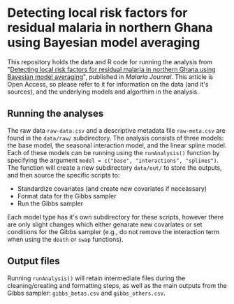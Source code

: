 # Detecting local risk factors for residual malaria in northern Ghana using Bayesian model averaging

This repository holds the data and R code for running the analysis from "[Detecting local risk factors for residual malaria in northern Ghana using Bayesian model averaging](https://malariajournal.biomedcentral.com/articles/10.1186/s12936-018-2491-2)", published in *Malaria Jounral*. This article is Open Access, so please refer to it for information on the data (and it's sources), and the underlying models and algorthim in the analysis. 

## Running the analyses

The raw data `raw-data.csv` and a descriptive  metadata file `raw-meta.csv` are found in the `data/raw/` subdirectory. The analysis consists of three models: the base model, the seasonal interaction model, and the linear spline model. Each of these models can be running using the `runAnalysis()` function by specifying the argument `model = c("base", "interactions", "splines")`. The function will create a new subdirectory `data/out/` to store the outputs, and then source the specific scripts to:

* Standardize covariates (and create new covariates if neceassary)
* Format data for the Gibbs sampler
* Run the Gibbs sampler

Each model type has it's own subdirectory for these scripts, however there are only slight changes which either genarate new covariates or set conditions for the Gibbs sampler (e.g., do not remove the interaction term when using the `death` or `swap` functions).

## Output files

Running `runAnalysis()` will retain intermediate files during the cleaning/creating and formatting steps, as well as the main outputs from the Gibbs sampler: `gibbs_betas.csv` and `gibbs_others.csv`. 
